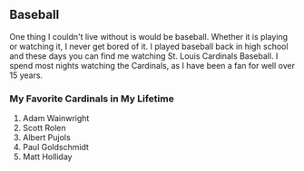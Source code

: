 ## Baseball

One thing I couldn't live without is would be baseball. Whether it is playing or watching it, I never get bored of it. 
I played baseball back in high school and these days you can find me watching St. Louis Cardinals Baseball.
I spend most nights watching the Cardinals, as I have been a fan for well over 15 years. 

### My Favorite Cardinals in My Lifetime

1. Adam Wainwright
2. Scott Rolen 
3. Albert Pujols
4. Paul Goldschmidt
5. Matt Holliday